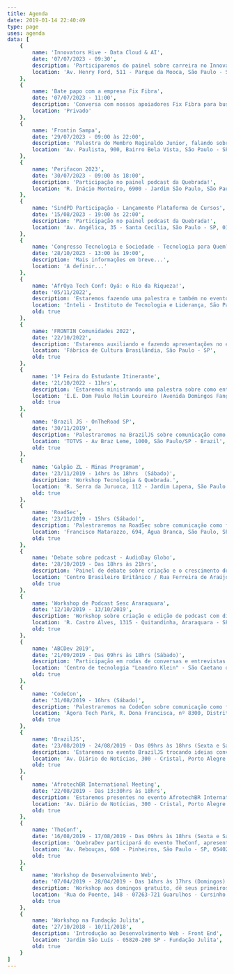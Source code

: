 ```yaml
---
title: Agenda
date: 2019-01-14 22:40:49
type: page
uses: agenda
data: [
    {
        name: 'Innovators Hive - Data Cloud & AI',
        date: '07/07/2023 - 09:30',
        description: 'Participaremos do painel sobre carreira no Innovators Hive que é o maior evento do Google Cloud para desenvolvedores que tem como objetivo unir os profissionais mais influentes do mercado.',
        location: 'Av. Henry Ford, 511 - Parque da Mooca, São Paulo - SP, 03109-000'
    },
    {
        name: 'Bate papo com a empresa Fix Fibra',
        date: '07/07/2023 - 11:00',
        description: 'Conversa com nossos apoiadores Fix Fibra para buscar oportunidades de atividades presenciais e novos projetos.',
        location: 'Privado'
    },
    {
        name: 'Frontin Sampa',
        date: '29/07/2023 - 09:00 às 22:00',
        description: 'Palestra do Membro Reginaldo Junior, falando sobre o consumo energético das aplicações de front-end.',
        location: 'Av. Paulista, 900, Bairro Bela Vista, São Paulo - SP - Brasil'
    },
    {
        name: 'Perifacon 2023',
        date: '30/07/2023 - 09:00 às 18:00',
        description: 'Participação no painel podcast da Quebrada!',
        location: 'R. Inácio Monteiro, 6900 - Jardim São Paulo, São Paulo - SP, 08474-480'
    },
    {
        name: 'SindPD Participação - Lançamento Plataforma de Cursos',
        date: '15/08/2023 - 19:00 às 22:00',
        description: 'Participação no painel podcast da Quebrada!',
        location: 'Av. Angélica, 35 - Santa Cecilia, São Paulo - SP, 01227-000'
    },
    {
        name: 'Congresso Tecnologia e Sociedade - Tecnologia para Quem?',
        date: '28/10/2023 - 13:00 às 19:00',
        description: 'Mais informações em breve...',
        location: 'A definir...'
    },
    {
        name: 'AfrOya Tech Conf: Oyá: o Rio da Riqueza!',
        date: '05/11/2022',
        description: 'Estaremos fazendo uma palestra e também no evento para trocar uma ideia e interagir com geral.',
        location: 'Inteli - Instituto de Tecnologia e Liderança, São Paulo - SP',
        old: true
    },
    {
        name: 'FRONTIN Comunidades 2022',
        date: '22/10/2022',
        description: 'Estaremos auxiliando e fazendo apresentações no evento junto com outras comunidades.',
        location: 'Fábrica de Cultura Brasilândia, São Paulo - SP',
        old: true
    },
    {
        name: '1ª Feira do Estudante Itinerante',
        date: '21/10/2022 - 11hrs',
        description: 'Estaremos ministrando uma palestra sobre como entrar na área de tecnologia vindo da periferia.',
        location: 'E.E. Dom Paulo Rolim Loureiro (Avenida Domingos Fanganielo, 251, Ponte Grande, Guarulhos - SP)',
        old: true
    },
    {
        name: 'Brazil JS - OnTheRoad SP',
        date: '30/11/2019',
        description: 'Palestraremos na BrazilJS sobre comunicação como forma de representativade.',
        location: 'TOTVS - Av Braz Leme, 1000, São Paulo/SP - Brazil',
        old: true
    },
    {
        name: 'Galpão ZL - Minas Programam',
        date: '23/11/2019 - 14hrs às 18hrs  (Sábado)',
        description: 'Workshop Tecnologia & Quebrada.',
        location: 'R. Serra da Juruoca, 112 - Jardim Lapena, São Paulo - SP, 08071-180',
        old: true
    },
    {
        name: 'RoadSec',
        date: '23/11/2019 - 15hrs (Sábado)',
        description: 'Palestraremos na RoadSec sobre comunicação como forma de representativade.',
        location: 'Francisco Matarazzo, 694, Água Branca, São Paulo, SP 05001-000, Brasil',
        old: true
    },
    {
        name: 'Debate sobre podcast - AudioDay Globo',
        date: '28/10/2019 - Das 18hrs às 21hrs',
        description: 'Painel de debate sobre criação e o crescimento dos podcasts.',
        location: 'Centro Brasileiro Britânico / Rua Ferreira de Araújo, 741',
        old: true
    },
    {
        name: 'Workshop de Podcast Sesc Araraquara',
        date: '12/10/2019 - 13/10/2019',
        description: 'Workshop sobre criação e edição de podcast com divulgação nas mídias e plataformas.',
        location: 'R. Castro Alves, 1315 - Quitandinha, Araraquara - SP, 14800-140',
        old: true
    },
    {
        name: 'ABCDev 2019',
        date: '21/09/2019 - Das 09hrs às 18hrs (Sábado)',
        description: 'Participação em rodas de conversas e entrevistas durante o evento.',
        location: 'Centro de tecnologia "Leandro Klein" - São Caetano do Sul, SP',
        old: true
    },
    {
        name: 'CodeCon',
        date: '31/08/2019 - 16hrs (Sábado)',
        description: 'Palestraremos na CodeCon sobre comunicação como forma de representativade.',
        location: 'Ágora Tech Park, R. Dona Francisca, nº 8300, Distrito Industrial',
        old: true
    },
    {
        name: 'BrazilJS',
        date: '23/08/2019 - 24/08/2019 - Das 09hrs às 18hrs (Sexta e Sábado)',
        description: 'Estaremos no evento BrazilJS trocando ideias conversando e conhecendo o pessoal da comunidade de JS Brasil, quer falar com a gente e pegar alguns brindes, procure-nos por lá!',
        location: 'Av. Diário de Notícias, 300 - Cristal, Porto Alegre - RS, 90810-080',
        old: true
    },
    {
        name: 'AfrotechBR International Meeting',
        date: '22/08/2019 - Das 13:30hrs às 18hrs',
        description: 'Estaremos presentes no evento AfrotechBR International Meeting para absorver um pouco de informação sobre negritudes, tecnologia, trocar umas ideias para ampliar a rede de contatos e é isso!',
        location: 'Av. Diário de Notícias, 300 - Cristal, Porto Alegre - RS, 90810-080',
        old: true
    },
    {
        name: 'TheConf',
        date: '16/08/2019 - 17/08/2019 - Das 09hrs às 18hrs (Sexta e Sábado)',
        description: 'QuebraDev participará do evento TheConf, apresentando o projeto e também participando das palestras como ouvintes, quer ouvir ou falar com a gente? Procure-nos por lá!',
        location: 'Av. Rebouças, 600 - Pinheiros, São Paulo - SP, 05402-000',
        old: true
    },
    {
        name: 'Workshop de Desenvolvimento Web',
        date: '07/04/2019 - 28/04/2019 - Das 14hrs às 17hrs (Domingos)',
        description: 'Workshop aos domingos gratuito, dê seus primeiros passos para desenvolvimento de sistemas web. Aprenda na prática de uma forma simples.',
        location: 'Rua do Poente, 148 - 07263-721 Guarulhos - Cursinho Comunitário Pimentas',
        old: true
    },
    {
        name: 'Workshop na Fundação Julita',
        date: '27/10/2018 - 10/11/2018',
        description: 'Introdução ao Desenvolvimento Web - Front End',
        location: 'Jardim São Luís - 05820-200 SP - Fundação Julita',
        old: true
    }
]
---
```

